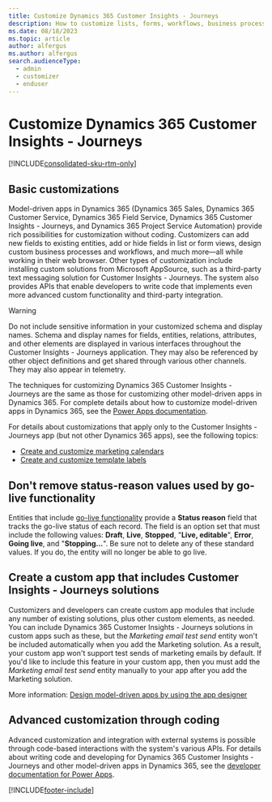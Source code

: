 ```yaml
---
title: Customize Dynamics 365 Customer Insights - Journeys
description: How to customize lists, forms, workflows, business processes, validations, and more in Dynamics 365 Customer Insights - Journeys.
ms.date: 08/18/2023
ms.topic: article
author: alfergus
ms.author: alfergus
search.audienceType: 
  - admin
  - customizer
  - enduser
---
```


# Customize Dynamics 365 Customer Insights - Journeys

[!INCLUDE[consolidated-sku-rtm-only](../includes/consolidated-sku-rtm-only.md)]

## Basic customizations

Model-driven apps in Dynamics 365 (Dynamics 365 Sales, Dynamics 365 Customer Service, Dynamics 365 Field Service, Dynamics 365 Customer Insights - Journeys, and Dynamics 365 Project Service Automation) provide rich possibilities for customization without coding. Customizers can add new fields to existing entities, add or hide fields in list or form views, design custom business processes and workflows, and much more—all while working in their web browser. Other types of customization include installing custom solutions from Microsoft AppSource, such as a third-party text messaging solution for Customer Insights - Journeys. The system also provides APIs that enable developers to write code that implements even more advanced custom functionality and third-party integration.

> [!WARNING]
> Do not include sensitive information in your customized schema and display names. Schema and display names for fields, entities, relations, attributes, and other elements are displayed in various interfaces throughout the Customer Insights - Journeys application. They may also be referenced by other object definitions and get shared through various other channels. They may also appear in telemetry.

The techniques for customizing Dynamics 365 Customer Insights - Journeys are the same as those for customizing other model-driven apps in Dynamics 365. For complete details about how to customize model-driven apps in Dynamics 365, see the [Power Apps documentation](/powerapps/?panel=getstarted#pivot=home).

For details about customizations that apply only to the Customer Insights - Journeys app (but not other Dynamics 365 apps), see the following topics:

- [Create and customize marketing calendars](customize-marketing-calendars.md)
- [Create and customize template labels](customize-template-labels.md)

## Don't remove status-reason values used by go-live functionality

Entities that include [go-live functionality](go-live.md) provide a **Status reason** field that tracks the go-live status of each record. The field is an option set that must include the following values: **Draft**, **Live**, **Stopped**, "**Live, editable**", **Error**, **Going live**, and "**Stopping...**". Be sure not to delete any of these standard values. If you do, the entity will no longer be able to go live.

## Create a custom app that includes Customer Insights - Journeys solutions

Customizers and developers can create custom app modules that include any number of existing solutions, plus other custom elements, as needed. You can include 
Dynamics 365 Customer Insights - Journeys solutions in custom apps such as these, but the *Marketing email test send* entity won't be included automatically when you add the Marketing solution. As a result, your custom app won't support test sends of marketing emails by default. If you'd like to include this feature in your custom app, then you must add the *Marketing email test send* entity manually to your app after you add the Marketing solution.

More information: [Design model-driven apps by using the app designer](/powerapps/maker/model-driven-apps/design-custom-business-apps-using-app-designer)

## Advanced customization through coding

Advanced customization and integration with external systems is possible through code-based interactions with the system's various APIs. For details about writing code and developing for Dynamics 365 Customer Insights - Journeys and other model-driven apps in Dynamics 365, see the [developer documentation for Power Apps](/powerapps/?panel=developer#pivot=home).

[!INCLUDE[footer-include](../includes/footer-banner.md)]
